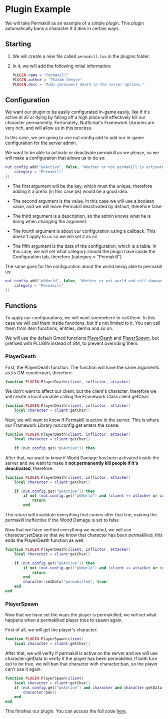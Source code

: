 # Plugin Example

We will take Permakill as an example of a simple plugin. This plugin automatically bans a character if it dies in certain ways.

## **Starting**

1. We will create a new file called ```permakill.lua``` in the plugins folder.
2. In it, we will add the following initial information:

    ```lua
    PLUGIN.name = "Permakill"
    PLUGIN.author = "Thadah Denyse"
    PLUGIN.desc = "Adds permanent death in the server options."
    ```

## **Configuration**

We want our plugin to be easily configurated in-game easily, like if it's active at all or dying by falling off a high place will effectively kill our character permanently. Fortunately, NutScript's Framework Libraries are very rich, and will allow us in this process.

In this case, we are going to use nut.config.add to add our in-game configuration for the server admin.

We want to be able to activate or deactivate permakill as we please, so we will make a configuration that allows us to do so:

```lua
nut.config.add("pkActive", false, "Whether or not permakill is activated on the server.", nil, {
    category = "Permakill"
})
```

* The first argument will be the key, which must the unique, therefore adding it a prefix (in this case pk) would be a good idea.

* The second argument is the value. In this case we will use a boolean value, and we will leave Permakill deactivated by default, therefore false

* The third argument is a description, so the admin knows what he is doing when changing the argument.

* The fourth argument is about our configuration using a callback. This doesn't apply to us so we will set it as nil

* The fifth argument is the data of the configuration, which is a table. In this case, we will set what category should the plugin have inside the Configuration tab, therefore {category = "Permakill"}

The same goes for the configuration about the world being able to permakill us:

```lua
nut.config.add("pkWorld", false, "Whether or not world and self damage produce permanent death.", nil, {
    category = "Permakill"
})
```

## **Functions**

To apply our configurations, we will want somewhere to call them. In this case we will call them inside functions, but it's not limited to it. You can call them from item functions, entities, derma and so on.

We will use the default Gmod functions [PlayerDeath](https://wiki.facepunch.com/gmod/GM:PlayerDeath) and [PlayerSpawn](https://wiki.facepunch.com/gmod/GM:PlayerSpawn), but prefixed with PLUGIN instead of GM, to prevent overriding them.

### **PlayerDeath**

First, the PlayerDeath function. The function will have the same arguments as its GM counterpart, therefore:

```lua
function PLUGIN:PlayerDeath(client, inflictor, attacker)
```

We don't want to affect our client, but the client's character, therefore we will create a local variable calling the Framework Class client:getChar:

```lua
function PLUGIN:PlayerDeath(client, inflictor, attacker)
    local character = client:getChar()
```

Next, we will want to know if Permakill is active in the server. This is where our Framework Library nut.config.get enters the scene:

```lua
function PLUGIN:PlayerDeath(client, inflictor, attacker)
    local character = client:getChar()

    if (nut.config.get("pkActive")) then
```

After that, we want to know if World Damage has been activated inside the server and we want to make it **not permanently kill people if it's deactivated**, therefore:

```lua
function PLUGIN:PlayerDeath(client, inflictor, attacker)
    local character = client:getChar()

    if (nut.config.get("pkActive")) then
        if not (nut.config.get("pkWorld") and (client == attacker or inflictor:IsWorld() then
            return
        end
```

The _return_ will invalidate everything that comes after that line, making the permakill ineffective if the World Damage is set to false

Now that we have verified everything we wanted, we will use character:setData so that we know that character has been permakilled, this ends the PlayerDeath function as well:

```lua
function PLUGIN:PlayerDeath(client, inflictor, attacker)
    local character = client:getChar()

    if (nut.config.get("pkActive")) then
        if not (nut.config.get("pkWorld") and (client == attacker or inflictor:IsWorld() then
            return
        end
        character:setData("permakilled", true)
    end
end
```

### **PlayerSpawn**

Now that we have set the ways the player is permakilled, we will set what happens when a permakilled player tries to spawn again.

First of all, we will get the player's character:

```lua
function PLUGIN:PlayerSpawn(client)
    local character = client:getChar()
```

After that, we will verify if permakill is active on the server and we will use character:getData to verify if the player has been permakilled. If both turn out to be true, we will ban that character with character:ban, so the player can't use it again:

```lua
function PLUGIN:PlayerSpawn(client)
    local character = client:getChar()
    if (nut.config.get("pkActive") and character and character:getData("permakilled")) then
        character:ban()
    end
end
```

This finishes our plugin. You can access the full code [here](https://github.com/NutScript/NutScript/blob/1.2/plugins/permakill.lua).